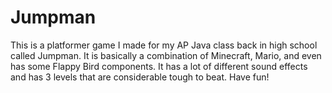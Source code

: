 # Jumpman

This is a platformer game I made for my AP Java class back in high school called Jumpman. It is basically a combination of Minecraft, Mario, and even has some Flappy Bird components. It has a lot of different sound effects and has 3 levels that are considerable tough to beat. Have fun!
